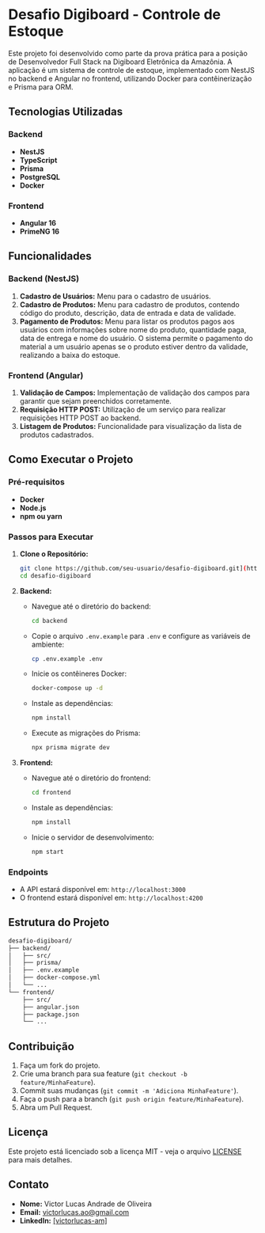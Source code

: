 # Desafio Digiboard - Controle de Estoque

Este projeto foi desenvolvido como parte da prova prática para a posição de Desenvolvedor Full Stack na Digiboard Eletrônica da Amazônia. A aplicação é um sistema de controle de estoque, implementado com NestJS no backend e Angular no frontend, utilizando Docker para contêinerização e Prisma para ORM.

## Tecnologias Utilizadas

### Backend
- **NestJS**
- **TypeScript**
- **Prisma**
- **PostgreSQL**
- **Docker**

### Frontend
- **Angular 16**
- **PrimeNG 16**

## Funcionalidades

### Backend (NestJS)
1. **Cadastro de Usuários:** Menu para o cadastro de usuários.
2. **Cadastro de Produtos:** Menu para cadastro de produtos, contendo código do produto, descrição, data de entrada e data de validade.
3. **Pagamento de Produtos:** Menu para listar os produtos pagos aos usuários com informações sobre nome do produto, quantidade paga, data de entrega e nome do usuário. O sistema permite o pagamento do material a um usuário apenas se o produto estiver dentro da validade, realizando a baixa do estoque.

### Frontend (Angular)
1. **Validação de Campos:** Implementação de validação dos campos para garantir que sejam preenchidos corretamente.
2. **Requisição HTTP POST:** Utilização de um serviço para realizar requisições HTTP POST ao backend.
3. **Listagem de Produtos:** Funcionalidade para visualização da lista de produtos cadastrados.

## Como Executar o Projeto

### Pré-requisitos
- **Docker**
- **Node.js**
- **npm ou yarn**

### Passos para Executar

1. **Clone o Repositório:**
   ```bash
   git clone https://github.com/seu-usuario/desafio-digiboard.git](https://github.com/victorlucass/desafio-full-digiboard)
   cd desafio-digiboard
   ```

2. **Backend:**
   - Navegue até o diretório do backend:
     ```bash
     cd backend
     ```
   - Copie o arquivo `.env.example` para `.env` e configure as variáveis de ambiente:
     ```bash
     cp .env.example .env
     ```
   - Inicie os contêineres Docker:
     ```bash
     docker-compose up -d
     ```
   - Instale as dependências:
     ```bash
     npm install
     ```
   - Execute as migrações do Prisma:
     ```bash
     npx prisma migrate dev
     ```

3. **Frontend:**
   - Navegue até o diretório do frontend:
     ```bash
     cd frontend
     ```
   - Instale as dependências:
     ```bash
     npm install
     ```
   - Inicie o servidor de desenvolvimento:
     ```bash
     npm start
     ```

### Endpoints
- A API estará disponível em: `http://localhost:3000`
- O frontend estará disponível em: `http://localhost:4200`

## Estrutura do Projeto

```bash
desafio-digiboard/
├── backend/
│   ├── src/
│   ├── prisma/
│   ├── .env.example
│   ├── docker-compose.yml
│   └── ...
└── frontend/
    ├── src/
    ├── angular.json
    ├── package.json
    └── ...
```

## Contribuição

1. Faça um fork do projeto.
2. Crie uma branch para sua feature (`git checkout -b feature/MinhaFeature`).
3. Commit suas mudanças (`git commit -m 'Adiciona MinhaFeature'`).
4. Faça o push para a branch (`git push origin feature/MinhaFeature`).
5. Abra um Pull Request.

## Licença

Este projeto está licenciado sob a licença MIT - veja o arquivo [LICENSE](LICENSE) para mais detalhes.

## Contato

- **Nome:** Victor Lucas Andrade de Oliveira  
- **Email:** victorlucas.ao@gmail.com  
- **LinkedIn:** [[victorlucas-am]](https://www.linkedin.com/in/victorlucas-am/)
